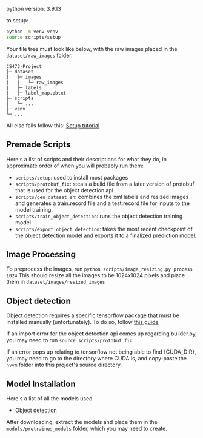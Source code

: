 python version: 3.9.13

to setup:

```sh
python -m venv venv
source scripts/setup
```
Your file tree must look like below, with the raw images placed in the `dataset/raw_images` folder.

```
CS473-Project
├─ dataset
|   ├─ images
|   |   └─ raw_images
|   ├─ labels
|   ├─ label_map.pbtxt
├─ scripts
|   └─ ...
├─ venv
└─ ...
```
All else fails follow this: [Setup tutorial](https://tensorflow-object-detection-api-tutorial.readthedocs.io/en/latest/training.html)

## Premade Scripts
Here's a list of scripts and their descriptions for what they do, in approximate order of when you will probably run them:
- `scripts/setup`: used to install most packages
- `scripts/protobuf_fix`: steals a build file from a later version of protobuf that is used for the object detection api
- `scripts/gen_dataset.sh`: combines the xml labels and resized images and generates a train.record file and a test.record file for inputs to the model training.
- `scripts/train_object_detection`: runs the object detection training model
- `scripts/export_object_detection`: takes the most recent checkpoint of the object detection model and exports it to a finalized prediction model.

## Image Processing
To preprocess the images, run `python scripts/image_resizing.py process 1024`
This should resize all the images to be 1024x1024 pixels and place them in `dataset/images/resized_images`

## Object detection
Object detection requires a specific tensorflow package that must be installed manually (unfortunately). To do so, follow [this guide](https://tensorflow-object-detection-api-tutorial.readthedocs.io/en/latest/install.html#tensorflow-object-detection-api-installation)

If an import error for the object detection api comes up regarding builder.py, you may need to run `source scripts/protobuf_fix`

If an error pops up relating to tensorflow not being able to find {CUDA_DIR}, you may need to go to the directory where CUDA is, and copy-paste the `nvvm` folder into this project's source directory.

## Model Installation
Here's a list of all the models used
- [Object detection](http://download.tensorflow.org/models/object_detection/tf2/20200711/ssd_resnet152_v1_fpn_1024x1024_coco17_tpu-8.tar.gz)

After downloading, extract the models and place them in the `models/pretrained_models` folder, which you may need to create.
